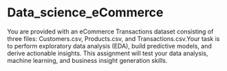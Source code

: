 # Data_science_eCommerce
You are provided with an eCommerce Transactions dataset consisting of three files: Customers.csv, Products.csv, and Transactions.csv.Your task is to perform exploratory data analysis (EDA), build predictive models, and derive actionable insights. This assignment will test your data analysis, machine learning, and business insight generation skills.

